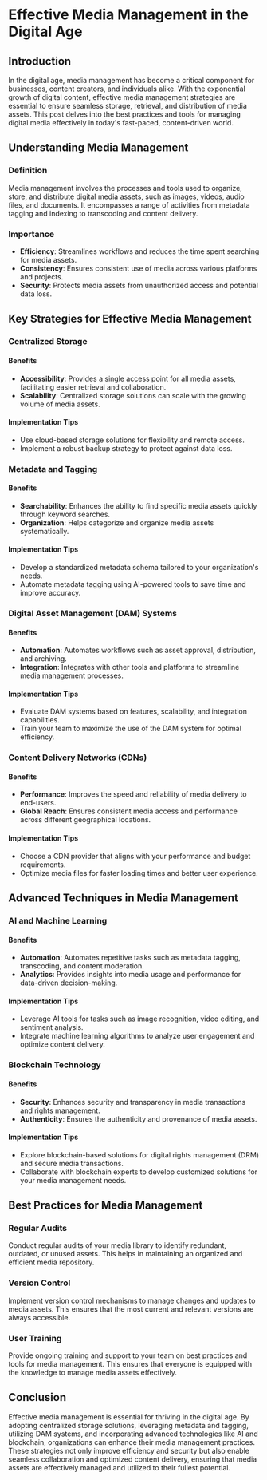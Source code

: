 # Effective Media Management in the Digital Age

## Introduction

In the digital age, media management has become a critical component for businesses, content creators, and individuals alike. With the exponential growth of digital content, effective media management strategies are essential to ensure seamless storage, retrieval, and distribution of media assets. This post delves into the best practices and tools for managing digital media effectively in today's fast-paced, content-driven world.

## Understanding Media Management

### Definition

Media management involves the processes and tools used to organize, store, and distribute digital media assets, such as images, videos, audio files, and documents. It encompasses a range of activities from metadata tagging and indexing to transcoding and content delivery.

### Importance

- **Efficiency**: Streamlines workflows and reduces the time spent searching for media assets.
- **Consistency**: Ensures consistent use of media across various platforms and projects.
- **Security**: Protects media assets from unauthorized access and potential data loss.

## Key Strategies for Effective Media Management

### Centralized Storage

#### Benefits

- **Accessibility**: Provides a single access point for all media assets, facilitating easier retrieval and collaboration.
- **Scalability**: Centralized storage solutions can scale with the growing volume of media assets.

#### Implementation Tips

- Use cloud-based storage solutions for flexibility and remote access.
- Implement a robust backup strategy to protect against data loss.

### Metadata and Tagging

#### Benefits

- **Searchability**: Enhances the ability to find specific media assets quickly through keyword searches.
- **Organization**: Helps categorize and organize media assets systematically.

#### Implementation Tips

- Develop a standardized metadata schema tailored to your organization's needs.
- Automate metadata tagging using AI-powered tools to save time and improve accuracy.

### Digital Asset Management (DAM) Systems

#### Benefits

- **Automation**: Automates workflows such as asset approval, distribution, and archiving.
- **Integration**: Integrates with other tools and platforms to streamline media management processes.

#### Implementation Tips

- Evaluate DAM systems based on features, scalability, and integration capabilities.
- Train your team to maximize the use of the DAM system for optimal efficiency.

### Content Delivery Networks (CDNs)

#### Benefits

- **Performance**: Improves the speed and reliability of media delivery to end-users.
- **Global Reach**: Ensures consistent media access and performance across different geographical locations.

#### Implementation Tips

- Choose a CDN provider that aligns with your performance and budget requirements.
- Optimize media files for faster loading times and better user experience.

## Advanced Techniques in Media Management

### AI and Machine Learning

#### Benefits

- **Automation**: Automates repetitive tasks such as metadata tagging, transcoding, and content moderation.
- **Analytics**: Provides insights into media usage and performance for data-driven decision-making.

#### Implementation Tips

- Leverage AI tools for tasks such as image recognition, video editing, and sentiment analysis.
- Integrate machine learning algorithms to analyze user engagement and optimize content delivery.

### Blockchain Technology

#### Benefits

- **Security**: Enhances security and transparency in media transactions and rights management.
- **Authenticity**: Ensures the authenticity and provenance of media assets.

#### Implementation Tips

- Explore blockchain-based solutions for digital rights management (DRM) and secure media transactions.
- Collaborate with blockchain experts to develop customized solutions for your media management needs.

## Best Practices for Media Management

### Regular Audits

Conduct regular audits of your media library to identify redundant, outdated, or unused assets. This helps in maintaining an organized and efficient media repository.

### Version Control

Implement version control mechanisms to manage changes and updates to media assets. This ensures that the most current and relevant versions are always accessible.

### User Training

Provide ongoing training and support to your team on best practices and tools for media management. This ensures that everyone is equipped with the knowledge to manage media assets effectively.

## Conclusion

Effective media management is essential for thriving in the digital age. By adopting centralized storage solutions, leveraging metadata and tagging, utilizing DAM systems, and incorporating advanced technologies like AI and blockchain, organizations can enhance their media management practices. These strategies not only improve efficiency and security but also enable seamless collaboration and optimized content delivery, ensuring that media assets are effectively managed and utilized to their fullest potential.
